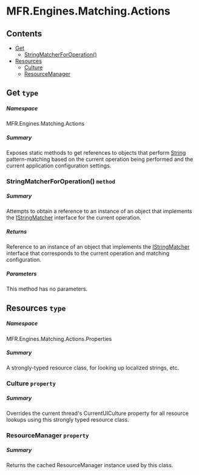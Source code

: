 <a name='assembly'></a>
# MFR.Engines.Matching.Actions

## Contents

- [Get](#T-MFR-Engines-Matching-Actions-Get 'MFR.Engines.Matching.Actions.Get')
  - [StringMatcherForOperation()](#M-MFR-Engines-Matching-Actions-Get-StringMatcherForOperation-MFR-Operations-Constants-OperationType,MFR-Settings-Configuration-Interfaces-IProjectFileRenamerConfiguration- 'MFR.Engines.Matching.Actions.Get.StringMatcherForOperation(MFR.Operations.Constants.OperationType,MFR.Settings.Configuration.Interfaces.IProjectFileRenamerConfiguration)')
- [Resources](#T-MFR-Engines-Matching-Actions-Properties-Resources 'MFR.Engines.Matching.Actions.Properties.Resources')
  - [Culture](#P-MFR-Engines-Matching-Actions-Properties-Resources-Culture 'MFR.Engines.Matching.Actions.Properties.Resources.Culture')
  - [ResourceManager](#P-MFR-Engines-Matching-Actions-Properties-Resources-ResourceManager 'MFR.Engines.Matching.Actions.Properties.Resources.ResourceManager')

<a name='T-MFR-Engines-Matching-Actions-Get'></a>
## Get `type`

##### Namespace

MFR.Engines.Matching.Actions

##### Summary

Exposes static methods to get references to objects that perform
[String](http://msdn.microsoft.com/query/dev14.query?appId=Dev14IDEF1&l=EN-US&k=k:System.String 'System.String') pattern-matching based on the current operation
being performed and the current application configuration settings.

<a name='M-MFR-Engines-Matching-Actions-Get-StringMatcherForOperation-MFR-Operations-Constants-OperationType,MFR-Settings-Configuration-Interfaces-IProjectFileRenamerConfiguration-'></a>
### StringMatcherForOperation() `method`

##### Summary

Attempts to obtain a reference to an instance of an object that implements the
[IStringMatcher](#T-MFR-Matchers-Interfaces-IStringMatcher 'MFR.Matchers.Interfaces.IStringMatcher') interface for the
current operation.

##### Returns

Reference to an instance of an object that implements the
[IStringMatcher](#T-MFR-Matchers-Interfaces-IStringMatcher 'MFR.Matchers.Interfaces.IStringMatcher') interface that
corresponds to the current operation and matching configuration.

##### Parameters

This method has no parameters.

<a name='T-MFR-Engines-Matching-Actions-Properties-Resources'></a>
## Resources `type`

##### Namespace

MFR.Engines.Matching.Actions.Properties

##### Summary

A strongly-typed resource class, for looking up localized strings, etc.

<a name='P-MFR-Engines-Matching-Actions-Properties-Resources-Culture'></a>
### Culture `property`

##### Summary

Overrides the current thread's CurrentUICulture property for all
  resource lookups using this strongly typed resource class.

<a name='P-MFR-Engines-Matching-Actions-Properties-Resources-ResourceManager'></a>
### ResourceManager `property`

##### Summary

Returns the cached ResourceManager instance used by this class.
